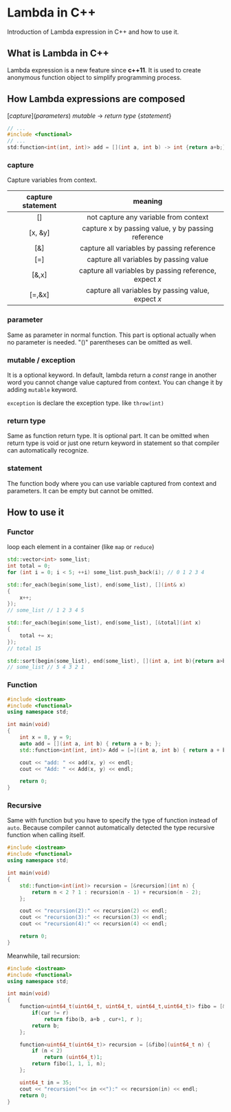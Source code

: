# Lambda in C++


Introduction of Lambda expression in C++ and how to use it.

## What is Lambda in C++

Lambda expression is a new feature since **c++11**. It is used to create anonymous function object to simplify programming process.

## How Lambda expressions are composed

[_capture_]\(_parameters_) _mutable_ -> _return type_ {_statement_}

```cpp
// ...
#include <functional>
// ...
std:function<int(int, int)> add = [](int a, int b) -> int {return a+b;};
```

### capture

Capture variables from context.

| capture statement |                        meaning                         |
| :---------------: | :----------------------------------------------------: |
|        []         |         not capture any variable from context          |
|      [x, &y]      |   capture x by passing value, y by passing reference   |
|        [&]        |       capture all variables by passing reference       |
|        [=]        |         capture all variables by passing value         |
|       [&,x]       | capture all variables by passing reference, expect _x_ |
|      [=,&x]       |   capture all variables by passing value, expect _x_   |

### parameter

Same as parameter in normal function. This part is optional actually when no parameter is needed. "()" parentheses can be omitted as well.

### mutable / exception

It is a optional keyword. In default, lambda return a _const_ range in another word you cannot change value captured from context. You can change it by adding `mutable` keyword.

`exception` is declare the exception type. like `throw(int)`

### return type

Same as function return type. It is optional part. It can be omitted when return type is void or just one return keyword in statement so that compiler can automatically recognize.

### statement

The function body where you can use variable captured from context and parameters. It can be empty but cannot be omitted.

## How to use it

### Functor

loop each element in a container (like `map` or `reduce`)

```cpp
std::vector<int> some_list;
int total = 0;
for (int i = 0; i < 5; ++i) some_list.push_back(i); // 0 1 2 3 4

std::for_each(begin(some_list), end(some_list), [](int& x)
{
    x++;
});
// some_list // 1 2 3 4 5

std::for_each(begin(some_list), end(some_list), [&total](int x)
{
    total += x;
});
// total 15

std::sort(begin(some_list), end(some_list), [](int a, int b){return a>b;});
// some_list // 5 4 3 2 1
```

### Function

```cpp
#include <iostream>
#include <functional>
using namespace std;

int main(void)
{
    int x = 8, y = 9;
    auto add = [](int a, int b) { return a + b; };
    std::function<int(int, int)> Add = [=](int a, int b) { return a + b; };

    cout << "add: " << add(x, y) << endl;
    cout << "Add: " << Add(x, y) << endl;

    return 0;
}
```

### Recursive

Same with function but you have to specify the type of function instead of `auto`. Because compiler cannot automatically detected the type recursive function when calling itself.

```cpp
#include <iostream>
#include <functional>
using namespace std;

int main(void)
{
    std::function<int(int)> recursion = [&recursion](int n) {
        return n < 2 ? 1 : recursion(n - 1) + recursion(n - 2);
    };

    cout << "recursion(2):" << recursion(2) << endl;
    cout << "recursion(3):" << recursion(3) << endl;
    cout << "recursion(4):" << recursion(4) << endl;

    return 0;
}
```

Meanwhile, tail recursion:

```cpp
#include <iostream>
#include <functional>
using namespace std;

int main(void)
{
    function<uint64_t(uint64_t, uint64_t, uint64_t,uint64_t)> fibo = [&fibo](uint64_t a, uint64_t b, uint64_t cur, uint64_t r){
    	if(cur != r)
	    	return fibo(b, a+b , cur+1, r );
  		return b;
    };

	function<uint64_t(uint64_t)> recursion = [&fibo](uint64_t n) {
		if (n < 2)
            return (uint64_t)1;
		return fibo(1, 1, 1, n);
	};

	uint64_t in = 35;
    cout << "recursion("<< in <<"):" << recursion(in) << endl;
    return 0;
}

```

